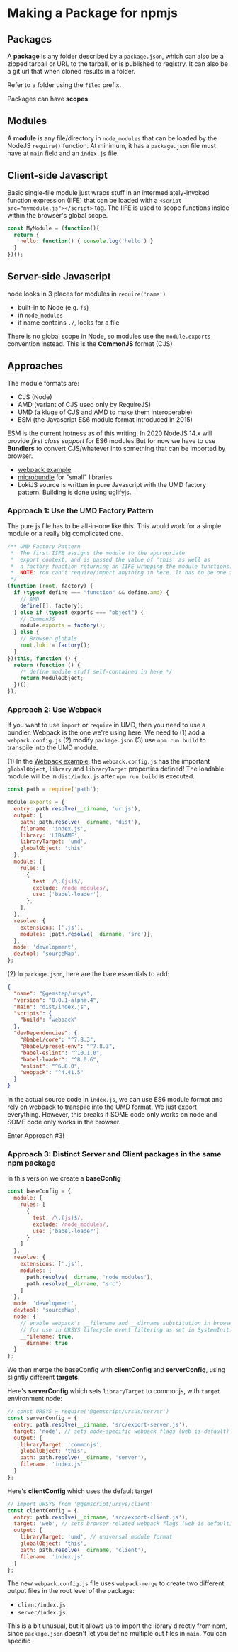 # Making a Package for npmjs

## Packages

A **package** is any folder described by a `package.json`, which can also be a zipped tarball or URL to the tarball, or is published to registry. It can also be a git url that when cloned results in a folder. 

Refer to a folder using the `file:` prefix. 

Packages can have **scopes** 

## Modules

A **module** is any file/directory in `node_modules` that can be loaded by the NodeJS `require()` function. At minimum, it has a `package.json` file must have at `main` field and an `index.js` file. 



## Client-side Javascript

Basic single-file module just wraps stuff in an intermediately-invoked function expression (IIFE) that can be loaded with a `<script src="mymodule.js"></script>` tag. The IIFE is used to scope functions inside within the browser's global scope.

```js
const MyModule = (function(){
  return {
    hello: function() { console.log('hello') }
  }
})();
```

## Server-side Javascript

node looks in 3 places for modules in `require('name')`

* built-in to Node (e.g. `fs`)
* in `node_modules`
* if name contains `./`, looks for a file

There is no global scope in Node, so modules use the `module.exports` convention instead. This is the **CommonJS** format (CJS)



## Approaches

The module formats are:

* CJS (Node)
* AMD (variant of CJS used only by RequireJS)
* UMD (a kluge of CJS and AMD to make them interoperable)
* ESM (the Javascript ES6 module format introduced in 2015)

ESM is the current hotness as of this writing. In 2020 NodeJS 14.x will provide *first class support* for ES6 modules.But for now we have to use **Bundlers** to convert CJS/whatever into something that can be imported by browser. 

* [webpack example](https://github.com/kalcifer/webpack-library-example) 
* [microbundle](https://github.com/developit/microbundle) for "small" libraries
* LokiJS source is written in pure Javascript with the UMD factory pattern. Building is done using uglifyjs.

### Approach 1: Use the UMD Factory Pattern

The pure js file has to be all-in-one like this. This would work for a simple module or a really big complicated one.

``` js
/** UMD Factory Pattern
 *  The first IIFE assigns the module to the appropriate
 *  export context, and is passed the value of 'this' as well as
 *  a factory function returning an IIFE wrapping the module functions.
 *  NOTE: You can't require/import anything in here. It has to be one file.
 */
(function (root, factory) {
  if (typeof define === "function" && define.amd) {
    // AMD
    define([], factory);
  } else if (typeof exports === "object") {
    // CommonJS
    module.exports = factory();
  } else {
    // Browser globals
    root.loki = factory();
  }
})(this, function () {
  return (function () {
    /* define module stuff self-contained in here */
    return ModuleObject;
  })();
});
```

### Approach 2: Use Webpack

If you want to use `import` or `require` in UMD, then you need to use a bundler. Webpack is the one we're using here. We need to (1) add a `webpack.config.js` (2) modify `package.json` (3) use `npm run build` to transpile into the UMD module.

(1) In the [Webpack example](https://dev.to/_hridaysharma/setting-up-webpack-for-a-javascript-library-2h8m), the `webpack.config.js` has the important `globalObject`,  `library` and `libraryTarget` properties defined! The loadable module will be in `dist/index.js` after `npm run build` is executed.

```js
const path = require('path');

module.exports = {
  entry: path.resolve(__dirname, 'ur.js'),  
  output: {
    path: path.resolve(__dirname, 'dist'),
    filename: 'index.js',
    library: 'LIBNAME',
    libraryTarget: 'umd',
    globalObject: 'this'
  },
  module: {
    rules: [
      {
        test: /\.(js)$/,
        exclude: /node_modules/,
        use: ['babel-loader'],
      },
    ],
  },
  resolve: {
    extensions: ['.js'],
    modules: [path.resolve(__dirname, 'src')],
  },
  mode: 'development',
  devtool: 'sourceMap',
};
```

(2) In `package.json`,  here are the bare essentials to add:

```json
{
  "name": "@gemstep/ursys",
  "version": "0.0.1-alpha.4",
  "main": "dist/index.js",
  "scripts": {
    "build": "webpack"
  },
  "devDependencies": {
    "@babel/core": "^7.8.3",
    "@babel/preset-env": "^7.8.3",
    "babel-eslint": "^10.1.0",
    "babel-loader": "^8.0.6",
    "eslint": "^6.8.0",
    "webpack": "^4.41.5"
  }
}
```
In the actual source code in `index.js`, we can use ES6 module format and rely on webpack to transpile into the UMD format. We just export everything. However, this breaks if SOME code only works on node and SOME code only works in the browser. 

Enter Approach #3!

### Approach 3: Distinct Server and Client packages in the same npm package

In this version we create a **baseConfig**

``` js
const baseConfig = {
  module: {
    rules: [
      {
        test: /\.(js)$/,
        exclude: /node_modules/,
        use: ['babel-loader']
      }
    ]
  },
  resolve: {
    extensions: ['.js'],
    modules: [
      path.resolve(__dirname, 'node_modules'),
      path.resolve(__dirname, 'src')
    ]
  },
  mode: 'development',
  devtool: 'sourceMap',
  node: {
    // enable webpack's __filename and __dirname substitution in browsers
    // for use in URSYS lifecycle event filtering as set in SystemInit.jsx
    __filename: true,
    __dirname: true
  }
};
```

We then merge the baseConfig with **clientConfig** and **serverConfig**, using slightly different **targets**. 

Here's **serverConfig** which sets `libraryTarget` to commonjs, with `target` environment node:

```js
// const URSYS = require('@gemscript/ursus/server')
const serverConfig = {
  entry: path.resolve(__dirname, 'src/export-server.js'),
  target: 'node', // sets node-specific webpack flags (web is default)
  output: {
    libraryTarget: 'commonjs',
    globalObject: 'this',
    path: path.resolve(__dirname, 'server'),
    filename: 'index.js'
  }
};
```

Here's **clientConfig** which uses the default target

```js
// import URSYS from '@gemscript/ursys/client'
const clientConfig = {
  entry: path.resolve(__dirname, 'src/export-client.js'),
  target: 'web', // sets browser-related webpack flags (web is default)
  output: {
    libraryTarget: 'umd', // universal module format
    globalObject: 'this',
    path: path.resolve(__dirname, 'client'),
    filename: 'index.js'
  }
};
```

The new `webpack.config.js` file uses `webpack-merge` to create two different output files in the root level of the package:

* `client/index.js`
* `server/index.js`

This is a bit unusual, but it allows us to import the library directly from npm, since `package.json` doesn't let you define multiple out files in `main`. You can specific